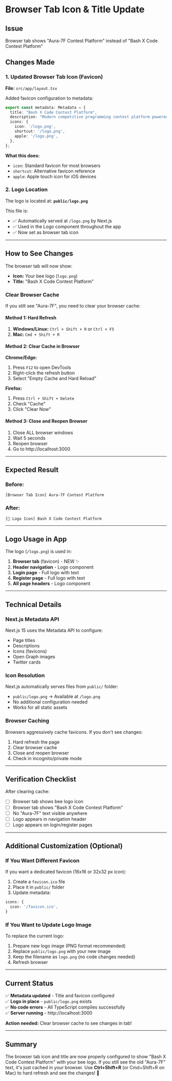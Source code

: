 # Browser Tab Icon & Title Update

## Issue
Browser tab shows "Aura-7F Contest Platform" instead of "Bash X Code Contest Platform"

## Changes Made

### 1. Updated Browser Tab Icon (Favicon)

**File:** `src/app/layout.tsx`

Added favicon configuration to metadata:
```typescript
export const metadata: Metadata = {
  title: "Bash X Code Contest Platform",
  description: "Modern competitive programming contest platform powered by Bash X Code",
  icons: {
    icon: '/logo.png',
    shortcut: '/logo.png',
    apple: '/logo.png',
  },
};
```

**What this does:**
- `icon`: Standard favicon for most browsers
- `shortcut`: Alternative favicon reference
- `apple`: Apple touch icon for iOS devices

### 2. Logo Location

The logo is located at: **`public/logo.png`**

This file is:
- ✅ Automatically served at `/logo.png` by Next.js
- ✅ Used in the Logo component throughout the app
- ✅ Now set as browser tab icon

---

## How to See Changes

The browser tab will now show:
- **Icon:** Your bee logo (`logo.png`)
- **Title:** "Bash X Code Contest Platform"

### Clear Browser Cache

If you still see "Aura-7F", you need to clear your browser cache:

#### Method 1: Hard Refresh
1. **Windows/Linux:** `Ctrl + Shift + R` or `Ctrl + F5`
2. **Mac:** `Cmd + Shift + R`

#### Method 2: Clear Cache in Browser
**Chrome/Edge:**
1. Press `F12` to open DevTools
2. Right-click the refresh button
3. Select "Empty Cache and Hard Reload"

**Firefox:**
1. Press `Ctrl + Shift + Delete`
2. Check "Cache"
3. Click "Clear Now"

#### Method 3: Close and Reopen Browser
1. Close ALL browser windows
2. Wait 5 seconds
3. Reopen browser
4. Go to http://localhost:3000

---

## Expected Result

### Before:
```
[Browser Tab Icon] Aura-7F Contest Platform
```

### After:
```
[🐝 Logo Icon] Bash X Code Contest Platform
```

---

## Logo Usage in App

The logo (`/logo.png`) is used in:
1. **Browser tab** (favicon) - NEW ✨
2. **Header navigation** - Logo component
3. **Login page** - Full logo with text
4. **Register page** - Full logo with text
5. **All page headers** - Logo component

---

## Technical Details

### Next.js Metadata API
Next.js 15 uses the Metadata API to configure:
- Page titles
- Descriptions
- Icons (favicons)
- Open Graph images
- Twitter cards

### Icon Resolution
Next.js automatically serves files from `public/` folder:
- `public/logo.png` → Available at `/logo.png`
- No additional configuration needed
- Works for all static assets

### Browser Caching
Browsers aggressively cache favicons. If you don't see changes:
1. Hard refresh the page
2. Clear browser cache
3. Close and reopen browser
4. Check in incognito/private mode

---

## Verification Checklist

After clearing cache:
- [ ] Browser tab shows bee logo icon
- [ ] Browser tab shows "Bash X Code Contest Platform"
- [ ] No "Aura-7F" text visible anywhere
- [ ] Logo appears in navigation header
- [ ] Logo appears on login/register pages

---

## Additional Customization (Optional)

### If You Want Different Favicon

If you want a dedicated favicon (16x16 or 32x32 px icon):

1. Create a `favicon.ico` file
2. Place it in `public/` folder
3. Update metadata:
```typescript
icons: {
  icon: '/favicon.ico',
}
```

### If You Want to Update Logo Image

To replace the current logo:
1. Prepare new logo image (PNG format recommended)
2. Replace `public/logo.png` with your new image
3. Keep the filename as `logo.png` (no code changes needed)
4. Refresh browser

---

## Current Status

✅ **Metadata updated** - Title and favicon configured  
✅ **Logo in place** - `public/logo.png` exists  
✅ **No code errors** - All TypeScript compiles successfully  
✅ **Server running** - http://localhost:3000  

**Action needed:** Clear browser cache to see changes in tab!

---

## Summary

The browser tab icon and title are now properly configured to show "Bash X Code Contest Platform" with your bee logo. If you still see the old "Aura-7F" text, it's just cached in your browser. Use **Ctrl+Shift+R** (or Cmd+Shift+R on Mac) to hard refresh and see the changes! 🎉
